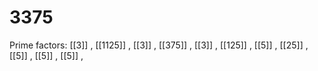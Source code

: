 # 3375

Prime factors: [[3]] , [[1125]] , [[3]] , [[375]] , [[3]] , [[125]] , [[5]] , [[25]] , [[5]] , [[5]] , [[5]] , 